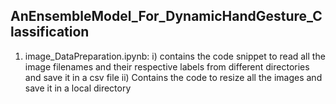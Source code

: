 ## AnEnsembleModel_For_DynamicHandGesture_Classification

1. image_DataPreparation.ipynb: 
  i) contains the code snippet to read all the image filenames and their respective labels from different directories and save it in a csv file
 ii) Contains the code to resize all the images and save it in a local directory
